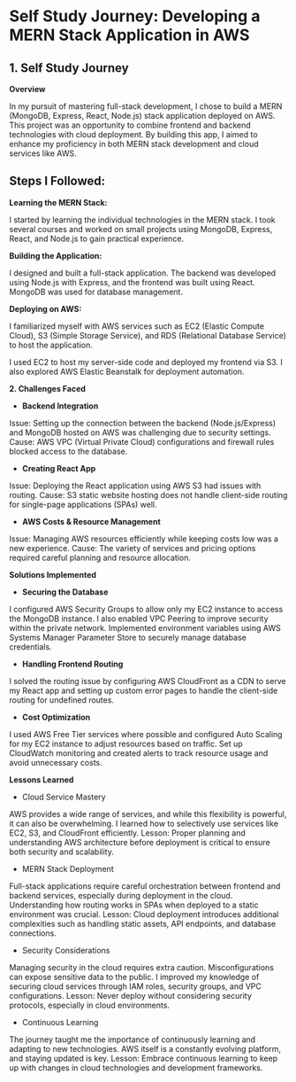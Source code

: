 # Self Study Journey: Developing a MERN Stack Application in AWS
## 1. Self Study Journey

**Overview**

In my pursuit of mastering full-stack development, I chose to build a MERN (MongoDB, Express, React, Node.js) stack application deployed on AWS. This project was an opportunity to combine frontend and backend technologies with cloud deployment. By building this app, I aimed to enhance my proficiency in both MERN stack development and cloud services like AWS.

## Steps I Followed:

**Learning the MERN Stack:**

I started by learning the individual technologies in the MERN stack. I took several courses and worked on small projects using MongoDB, Express, React, and Node.js to gain practical experience.

**Building the Application:**

I designed and built a full-stack application. The backend was developed using Node.js with Express, and the frontend was built using React. MongoDB was used for database management.

**Deploying on AWS:**

I familiarized myself with AWS services such as EC2 (Elastic Compute Cloud), S3 (Simple Storage Service), and RDS (Relational Database Service) to host the application.

I used EC2 to host my server-side code and deployed my frontend via S3. I also explored AWS Elastic Beanstalk for deployment automation.


**2. Challenges Faced**


- **Backend Integration**

Issue: Setting up the connection between the backend (Node.js/Express) and MongoDB hosted on AWS was challenging due to security settings.
Cause: AWS VPC (Virtual Private Cloud) configurations and firewall rules blocked access to the database.

- **Creating React App**

Issue: Deploying the React application using AWS S3 had issues with routing.
Cause: S3 static website hosting does not handle client-side routing for single-page applications (SPAs) well.

- **AWS Costs & Resource Management**

Issue: Managing AWS resources efficiently while keeping costs low was a new experience.
Cause: The variety of services and pricing options required careful planning and resource allocation.

**Solutions Implemented**

- **Securing the Database**

I configured AWS Security Groups to allow only my EC2 instance to access the MongoDB instance. I also enabled VPC Peering to improve security within the private network.
Implemented environment variables using AWS Systems Manager Parameter Store to securely manage database credentials.

- **Handling Frontend Routing**

I solved the routing issue by configuring AWS CloudFront as a CDN to serve my React app and setting up custom error pages to handle the client-side routing for undefined routes.

- **Cost Optimization**

I used AWS Free Tier services where possible and configured Auto Scaling for my EC2 instance to adjust resources based on traffic.
Set up CloudWatch monitoring and created alerts to track resource usage and avoid unnecessary costs.


**Lessons Learned**

- Cloud Service Mastery

AWS provides a wide range of services, and while this flexibility is powerful, it can also be overwhelming. I learned how to selectively use services like EC2, S3, and CloudFront efficiently.
Lesson: Proper planning and understanding AWS architecture before deployment is critical to ensure both security and scalability.

- MERN Stack Deployment

Full-stack applications require careful orchestration between frontend and backend services, especially during deployment in the cloud. Understanding how routing works in SPAs when deployed to a static environment was crucial.
Lesson: Cloud deployment introduces additional complexities such as handling static assets, API endpoints, and database connections.

- Security Considerations

Managing security in the cloud requires extra caution. Misconfigurations can expose sensitive data to the public. I improved my knowledge of securing cloud services through IAM roles, security groups, and VPC configurations.
Lesson: Never deploy without considering security protocols, especially in cloud environments.

- Continuous Learning

The journey taught me the importance of continuously learning and adapting to new technologies. AWS itself is a constantly evolving platform, and staying updated is key.
Lesson: Embrace continuous learning to keep up with changes in cloud technologies and development frameworks.